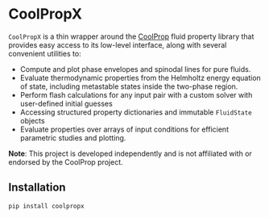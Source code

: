 # CoolPropX


``CoolPropX`` is a thin wrapper around the [CoolProp](https://www.coolprop.org) fluid property library that provides easy access to its low-level interface, along with several convenient utilities to:

- Compute and plot phase envelopes and spinodal lines for pure fluids.
- Evaluate thermodynamic properties from the Helmholtz energy equation of state, including metastable states inside the two-phase region.
- Perform flash calculations for any input pair with a custom solver with user-defined initial guesses 
- Accessing structured property dictionaries and immutable `FluidState` objects
- Evaluate properties over arrays of input conditions for efficient parametric studies and plotting.

**Note**: This project is developed independently and is not affiliated with or endorsed by the CoolProp project.



## Installation

```bash
pip install coolpropx
